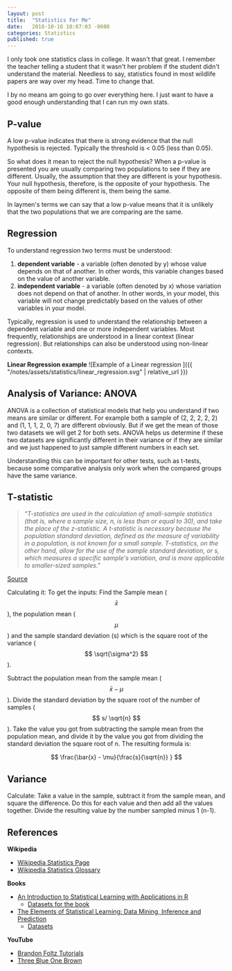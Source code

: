 ```yaml
---
layout: post
title:  "Statistics For Me"
date:   2018-10-16 10:07:03 -0600
categories: Statistics
published: true
---
```


I only took one statistics class in college.  It wasn't that great.  I remember the teacher telling a student that it wasn't her problem if the student didn't understand the material.  Needless to say, statistics found in most wildlife papers are way over my head. Time to change that.

I by no means am going to go over everything here.  I just want to have a good enough understanding that I can run my own stats.

## P-value
A low p-value indicates that there is strong evidence that the null hypothesis is rejected. Typically the threshold is < 0.05 (less than 0.05).  

So what does it mean to reject the null hypothesis?  When a p-value is presented you are usually comparing two populations to see if they are different.  Usually, the assumption that they are different is your hypothesis.  Your null hypothesis, therefore, is the opposite of your hypothesis. The opposite of them being different is, them being the same.  

In laymen's terms we can say that a low p-value means that it is unlikely that the two populations that we are comparing are the same.

## Regression
To understand regression two terms must be understood:
1. **dependent variable** - a variable (often denoted by y) whose value depends on that of another.  In other words, this variable changes based on the value of another variable.
2. **independent variable** - a variable (often denoted by x) whose variation does not depend on that of another. In other words, in your model, this variable will not change predictably based on the values of other variables in your model.

Typically, regression is used to understand the relationship between a dependent variable and one or more independent variables.  Most frequently, relationships are understood in a linear context (linear regression).  But relationships can also be understood using non-linear contexts.

**Linear Regression example**
![Example of a Linear regression ]({{ "/notes/assets/statistics/linear_regression.svg" | relative_url }})


## Analysis of Variance: ANOVA
ANOVA is a collection of statistical models that help you understand if two means are similar or different.  For example both a sample of (2, 2, 2, 2, 2) and (1, 1, 1, 2, 0, 7) are different obviously.  But if we get the mean of those two datasets we will get 2 for both sets.  ANOVA helps us determine if these two datasets are significantly different in their variance or if they are similar and we just happened to just sample different numbers in each set.

Understanding this can be important for other tests, such as t-tests, because some comparative analysis only work when the compared groups have the same variance.

## T-statistic
> *"T-statistics are used in the calculation of small-sample statistics (that is, where a sample size, n, is less than or equal to 30), and take the place of the z-statistic. A t-statistic is necessary because the population standard deviation, defined as the measure of variability in a population, is not known for a small sample. T-statistics, on the other hand, allow for the use of the sample standard deviation, or s, which measures a specific sample's variation, and is more applicable to smaller-sized samples."*

[Source](https://sciencing.com/calculate-tstatistic-7213406.html)

Calculating it:
To get the inputs: Find the Sample mean ($$ \bar{x} $$), the population mean ($$ \mu $$) and the sample standard deviation (s) which is the square root of the variance ($$ \sqrt{\sigma^2}  $$).

Subtract the population mean from the sample mean ($$ \bar{x} - \mu $$). Divide the standard deviation by the square root of the number of samples ($$ s/ \sqrt{n} $$).  Take the value you got from subtracting the sample mean from the population mean, and divide it by the value you got from dividing the standard deviation the square root of n. The resulting formula is:

$$
  \frac{\bar{x} - \mu}{\frac{s}{\sqrt{n}} }
$$



## Variance

Calculate: Take a value in the sample, subtract it from the sample mean, and square the difference. Do this for each value and then add all the values together. Divide the resulting value by the number sampled minus 1 (n-1).


## References
**Wikipedia**
* [Wikipedia Statistics Page](https://en.wikipedia.org/wiki/Statistics)
* [Wikipedia Statistics Glossary](https://en.wikipedia.org/wiki/Glossary_of_probability_and_statistics)

**Books**
* [An Introduction to Statistical Learning with Applications in R](http://www-bcf.usc.edu/~gareth/ISL/)
  - [Datasets for the book](http://www-bcf.usc.edu/~gareth/ISL/data.html)
* [The Elements of Statistical Learning: Data Mining, Inference and Prediction](https://web.stanford.edu/~hastie/ElemStatLearn/printings/ESLII_print12.pdf)
  - [Datasets](https://web.stanford.edu/~hastie/ElemStatLearn/)

**YouTube**
* [Brandon Foltz Tutorials](https://www.youtube.com/user/BCFoltz)
* [Three Blue One Brown](https://www.youtube.com/channel/UCYO_jab_esuFRV4b17AJtAw)
